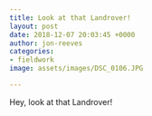 ```yaml
---
title: Look at that Landrover!
layout: post
date: 2018-12-07 20:03:45 +0000
author: jon-reeves
categories:
- fieldwork
image: assets/images/DSC_0106.JPG

---
```

Hey, look at that Landrover!